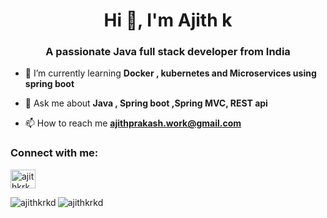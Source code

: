 <h1 align="center">Hi 👋, I'm Ajith k</h1>
<h3 align="center">A passionate Java full stack developer from India</h3>

- 🌱 I’m currently learning **Docker , kubernetes and Microservices using spring boot**

- 💬 Ask me about **Java , Spring boot ,Spring MVC, REST api**

- 📫 How to reach me **ajithprakash.work@gmail.com**

<h3 align="left">Connect with me:</h3>
<p align="left">

<a href="https://www.leetcode.com/ajithkrkd" target="blank"><img align="center" src="https://raw.githubusercontent.com/rahuldkjain/github-profile-readme-generator/master/src/images/icons/Social/leet-code.svg" alt="ajithkrkd" height="30" width="40" /></a>
</p>
<p><img align="left" src="https://github-readme-stats.vercel.app/api/top-langs?username=ajithkrkd&show_icons=true&locale=en&layout=compact" alt="ajithkrkd" /></p>

<p><img align="center" src="https://github-readme-streak-stats.herokuapp.com/?user=ajithkrkd&" alt="ajithkrkd" /></p>
